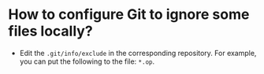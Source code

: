 # How to configure Git to ignore some files locally?

- Edit the `.git/info/exclude` in the corresponding repository. For example, you can put the following to the file: `*.op`.

